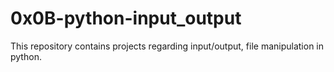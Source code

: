# 0x0B-python-input_output  
This repository contains projects regarding input/output, file manipulation in python.
